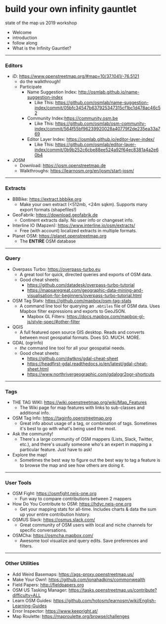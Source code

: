 # build your own infinity gauntlet
state of the map us 2019 workshop

- Welcome
 - introduction
 - follow along
- What is the Infinity Gauntlet?

----

### Editors
- iD: https://www.openstreetmap.org/#map=10/37.1041/-76.5121
  - do the walkthrough!
  - Participate
    - Name Suggestion Index: http://osmlab.github.io/name-suggestion-index
      - Like This: https://github.com/osmlab/name-suggestion-index/commit/05bfc34547b637925347315cf1bc1d478ac46c52
    - Community Index:https://community.osm.be
      - Like This: https://github.com/osmlab/osm-community-index/commit/564f55bf96239920028a40779f2de235ea33a769
    - Editor Layer Index: https://osmlab.github.io/editor-layer-index/
      - Like This: https://github.com/osmlab/editor-layer-index/commit/0b9b252c6cbe88ee524a92f64ec8381a4a2e60b4
- JOSM
  - Download: https://josm.openstreetmap.de
  - Walkthroughs: https://learnosm.org/en/josm/start-josm/

---

### Extracts
- BBBike: https://extract.bbbike.org
  - Make your own extract (<512mb, <24m sqkm). Supports many export formats (shapefiles!)
- GeoFabrik: https://download.geofabrik.de
  - Continent extracts daily. No user info or changeset info.
- Interline IO (Mapzen): https://www.interline.io/osm/extracts/
  - Free (with account) localized extracts in multiple formats.
- Planet OSM: https://planet.openstreetmap.org
  - The **ENTIRE** OSM database

---

### Query
- Overpass Turbo: https://overpass-turbo.eu
  - A great tool for quick, directed queries and exports of OSM data.
  - Good cheat sheets:
    - https://github.com/datadesk/overpass-turbo-tutorial
    - https://mapsaregreat.com/geographic-data-mining-and-visualisation-for-beginners/overpass-turbo-tutorial.html
- OSM Tag Stats: https://github.com/mapbox/osm-tag-stats
  - A command line tool for querying an `.mbtiles` file of OSM data. Uses Mapbox filter expressions and exports to GeoJSON.
    - Mapbox GL Filters: https://docs.mapbox.com/mapbox-gl-js/style-spec/#other-filter
- QGIS
  - A full featured open source GIS desktop. Reads and converts between most geospatial formats. Does SO. MUCH. MORE.
- GDAL (ogrinfo)
  - *the* command line tool for all your geospatial needs.
  - Good cheat sheets:
    - https://github.com/dwtkns/gdal-cheat-sheet
    - https://headfirst-gdal.readthedocs.io/en/latest/gdal-cheat-sheet.html
    - https://www.northrivergeographic.com/gdalogr2ogr-shortcuts

---

### Tags
- THE TAG WIKI: https://wiki.openstreetmap.org/wiki/Map_Features
  - The Wiki page for map features with links to sub-classes and additional info.
- OSM Tag Info: https://taginfo.openstreetmap.org
  - Great info about usage of a tag, or combination of tags. Sometimes it's best to go with what's being used the most.
- Ask the community!
  - There's a large community of OSM mappers (Lists, Slack, Twitter, etc.), and there's usually someone who's an expert in mapping a particular feature. Just have to ask!
- Explore the map!
  - Sometimes the best way to figure out the best way to tag a feature is to browse the map and see how others are doing it.

---

### User Tools
- OSM Fight: https://osmfight.neis-one.org
  - Fun way to compare contributions between 2 mappers
- How Do You Contribute to OSM: https://hdyc.neis-one.org
  - Get your mapping stats for all-time. Includes charts & data the sum up your entire contribution history.
- OSMUS Slack: https://osmus.slack.com/
  - Great community of OSM users with local and niche channels for specific conversations.
- OSMCha: https://osmcha.mapbox.com/
  - Awesome tool visualize and query edits. Save preferences and filters.
---

### Other Utilities
- Add Weird Basemaps: https://ags-proxy.openstreetmap.us/
- Make Your Own!: https://github.com/jonahadkins/commonwealth
- Field Papers: http://fieldpapers.org
- OSM US Tasking Manager: https://tasks.openstreetmap.us/contribute?difficulty=ALL
- Learn OSM Guides: https://github.com/hotosm/learnosm/wiki/English-Learning-Guides
- Error Inspector: https://www.keepright.at/
- Map Roulette: https://maproulette.org/browse/challenges
